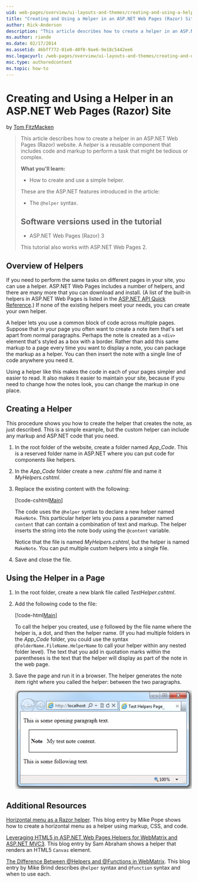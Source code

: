 ```yaml
---
uid: web-pages/overview/ui-layouts-and-themes/creating-and-using-a-helper-in-an-aspnet-web-pages-site
title: "Creating and Using a Helper in an ASP.NET Web Pages (Razor) Site | Microsoft Docs"
author: Rick-Anderson
description: "This article describes how to create a helper in an ASP.NET Web Pages (Razor) website. A helper is a reusable component that includes code and markup to perf..."
ms.author: riande
ms.date: 02/17/2014
ms.assetid: 46bff772-01e0-40f0-9ae6-9e18c5442ee6
msc.legacyurl: /web-pages/overview/ui-layouts-and-themes/creating-and-using-a-helper-in-an-aspnet-web-pages-site
msc.type: authoredcontent
ms.topic: how-to
---
```

# Creating and Using a Helper in an ASP.NET Web Pages (Razor) Site

by [Tom FitzMacken](https://github.com/tfitzmac)

> This article describes how to create a helper in an ASP.NET Web Pages (Razor) website. A *helper* is a reusable component that includes code and markup to perform a task that might be tedious or complex.
> 
> **What you'll learn:** 
> 
> - How to create and use a simple helper.
> 
> These are the ASP.NET features introduced in the article:
> 
> - The `@helper` syntax.
>   
> 
> ## Software versions used in the tutorial
> 
> 
> - ASP.NET Web Pages (Razor) 3
>   
> 
> This tutorial also works with ASP.NET Web Pages 2.

## Overview of Helpers

If you need to perform the same tasks on different pages in your site, you can use a helper. ASP.NET Web Pages includes a number of helpers, and there are many more that you can download and install. (A list of the built-in helpers in ASP.NET Web Pages is listed in the [ASP.NET API Quick Reference](https://go.microsoft.com/fwlink/?LinkId=202907).) If none of the existing helpers meet your needs, you can create your own helper.

A helper lets you use a common block of code across multiple pages. Suppose that in your page you often want to create a note item that's set apart from normal paragraphs. Perhaps the note is created as a `<div>` element that's styled as a box with a border. Rather than add this same markup to a page every time you want to display a note, you can package the markup as a helper. You can then insert the note with a single line of code anywhere you need it.

Using a helper like this makes the code in each of your pages simpler and easier to read. It also makes it easier to maintain your site, because if you need to change how the notes look, you can change the markup in one place.

## Creating a Helper

This procedure shows you how to create the helper that creates the note, as just described. This is a simple example, but the custom helper can include any markup and ASP.NET code that you need.

1. In the root folder of the website, create a folder named *App\_Code*. This is a reserved folder name in ASP.NET where you can put code for components like helpers.
2. In the *App\_Code* folder create a new *.cshtml* file and name it *MyHelpers.cshtml*.
3. Replace the existing content with the following:

    [!code-cshtml[Main](creating-and-using-a-helper-in-an-aspnet-web-pages-site/samples/sample1.cshtml)]

    The code uses the `@helper` syntax to declare a new helper named `MakeNote`. This particular helper lets you pass a parameter named `content` that can contain a combination of text and markup. The helper inserts the string into the note body using the `@content` variable.

    Notice that the file is named *MyHelpers.cshtml*, but the helper is named `MakeNote`. You can put multiple custom helpers into a single file.
4. Save and close the file.

## Using the Helper in a Page

1. In the root folder, create a new blank file called *TestHelper.cshtml*.
2. Add the following code to the file:

    [!code-html[Main](creating-and-using-a-helper-in-an-aspnet-web-pages-site/samples/sample2.html)]

    To call the helper you created, use `@` followed by the file name where the helper is, a dot, and then the helper name. (If you had multiple folders in the *App\_Code* folder, you could use the syntax `@FolderName.FileName.HelperName` to call your helper within any nested folder level). The text that you add in quotation marks within the parentheses is the text that the helper will display as part of the note in the web page.
3. Save the page and run it in a browser. The helper generates the note item right where you called the helper: between the two paragraphs.

    ![Screenshot showing the page in the browser and how the helper generated markup that puts a box around the specified text.](creating-and-using-a-helper-in-an-aspnet-web-pages-site/_static/image1.png)

## Additional Resources

[Horizontal menu as a Razor helper](http://mikepope.com/blog/DisplayBlog.aspx?permalink=2341). This blog entry by Mike Pope shows how to create a horizontal menu as a helper using markup, CSS, and code.

[Leveraging HTML5 in ASP.NET Web Pages Helpers for WebMatrix and ASP.NET MVC3](http://geekswithblogs.net/wildturtle/archive/2010/11/08/html5-in-asp.net-web-pages-helpers-for-webmatrix-and_aspnet_mvc3.aspx). This blog entry by Sam Abraham shows a helper that renders an HTML5 `Canvas` element.

[The Difference Between @Helpers and @Functions in WebMatrix](http://www.mikesdotnetting.com/Article/173/The-Difference-Between-@Helpers-and-@Functions-In-WebMatrix). This blog entry by Mike Brind describes `@helper` syntax and `@function` syntax and when to use each.
